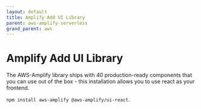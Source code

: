 ```yaml
---
layout: default
title: Amplify Add UI Library
parent: aws-amplify-serverless
grand_parent: aws
---
```


# Amplify Add UI Library

The AWS-Amplify library ships with 40 production-ready components that you can use out of the box - this installation allows you to use react as your frontend.

`npm install aws-amplify @aws-amplify/ui-react`.
